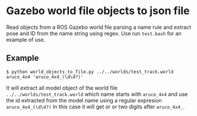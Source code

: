# Gazebo world file objects to json file

Read objects from a ROS Gazebo world file parsing a name rule and extract pose and ID from the name string using regex. Use run `test.bash` for an example of use.

## Example
`$ python world_objects_to_file.py ../../worlds/test_track.world aruco_4x4 'aruco_4x4_(\d\d?)'`

It will extract all model object of the world file `../../worlds/test_track.world` which name starts with `aruco_4x4` and use the id extracted from the model name using a regular expresion `aruco_4x4_(\d\d?)` In this case it will get or or two digits after `aruco_4x4_`.
